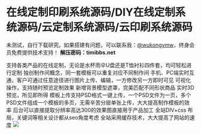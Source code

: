 # 在线定制印刷系统源码/DIY在线定制系统源码/云定制系统源码/云印刷系统源码

未测试，自行下载研究。如果搭建有问题，可以联系我：[@wukongymw](http://t.me/wukongymw)，终身会员免费提供技术支持！
**解压密码：timibbs.net**

支持各类产品的在线定制，无论是水杯雨伞U盘还是T恤衬衫四件套，均可轻松进行定制 独创制作间概念，同一套模板可以重复对应不同制作间 手机、PC端实时互通，客户可通过任意途径进行图片上传、编辑，一方修改另一方即时可见 可视化操作，支持随时预览定制效果
新增背景模型遮罩，完美匹配不同形状商品
实时3D预览，所见即所得
模板上传支持PSD格式一键上传，一个PSD文件为一页，多个PSD文件组成一个模板的多页，无需辛苦分层单张上传，大大提高制作模板的效率
后台可以直接提取分辨率高达300的效果图直接用于产品加工
全站DIV+css 布局，关键词等相关设计都从seo角度考虑
全站采用缓存技术，大大提高了网站的速度
[![](https://wukongymw.com/wp-content/uploads/2023/08/1692855719-b5d78f96bbf326d.jpg)](https://wukongymw.com/wp-content/uploads/2023/08/1692855719-b5d78f96bbf326d.jpg)